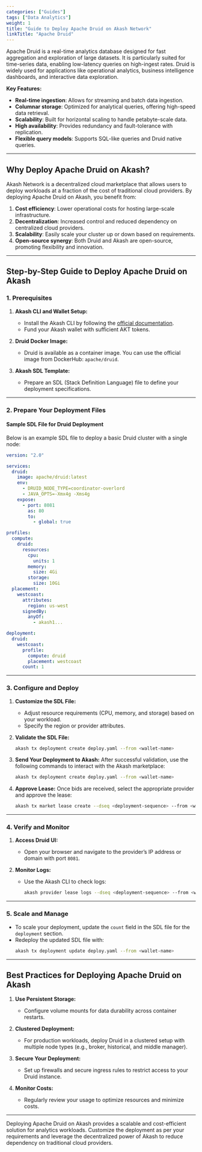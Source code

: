 ```yaml
---
categories: ["Guides"]
tags: ["Data Analytics"]
weight: 1
title: "Guide to Deploy Apache Druid on Akash Network"
linkTitle: "Apache Druid"
---
```


Apache Druid is a real-time analytics database designed for fast aggregation and exploration of large datasets. It is particularly suited for time-series data, enabling low-latency queries on high-ingest rates. Druid is widely used for applications like operational analytics, business intelligence dashboards, and interactive data exploration.  

**Key Features:**
- **Real-time ingestion**: Allows for streaming and batch data ingestion.
- **Columnar storage**: Optimized for analytical queries, offering high-speed data retrieval.
- **Scalability**: Built for horizontal scaling to handle petabyte-scale data.
- **High availability**: Provides redundancy and fault-tolerance with replication.
- **Flexible query models**: Supports SQL-like queries and Druid native queries.

---

## Why Deploy Apache Druid on Akash?

Akash Network is a decentralized cloud marketplace that allows users to deploy workloads at a fraction of the cost of traditional cloud providers. By deploying Apache Druid on Akash, you benefit from:
1. **Cost efficiency**: Lower operational costs for hosting large-scale infrastructure.
2. **Decentralization**: Increased control and reduced dependency on centralized cloud providers.
3. **Scalability**: Easily scale your cluster up or down based on requirements.
4. **Open-source synergy**: Both Druid and Akash are open-source, promoting flexibility and innovation.

---

## Step-by-Step Guide to Deploy Apache Druid on Akash

### 1. Prerequisites

1. **Akash CLI and Wallet Setup:**
   - Install the Akash CLI by following the [official documentation](docs/deployments/akash-cli/overview/).
   - Fund your Akash wallet with sufficient AKT tokens.

2. **Druid Docker Image:**
   - Druid is available as a container image. You can use the official image from DockerHub: `apache/druid`.

3. **Akash SDL Template:**
   - Prepare an SDL (Stack Definition Language) file to define your deployment specifications.

---

### 2. Prepare Your Deployment Files

#### Sample SDL File for Druid Deployment

Below is an example SDL file to deploy a basic Druid cluster with a single node:

```yaml
version: "2.0"

services:
  druid:
    image: apache/druid:latest
    env:
      - DRUID_NODE_TYPE=coordinator-overlord
      - JAVA_OPTS=-Xmx4g -Xms4g
    expose:
      - port: 8081
        as: 80
        to:
          - global: true

profiles:
  compute:
    druid:
      resources:
        cpu:
          units: 1
        memory:
          size: 4Gi
        storage:
          size: 10Gi
  placement:
    westcoast:
      attributes:
        region: us-west
      signedBy:
        anyOf:
          - akash1...

deployment:
  druid:
    westcoast:
      profile:
        compute: druid
        placement: westcoast
      count: 1
```

---

### 3. Configure and Deploy

1. **Customize the SDL File:**
   - Adjust resource requirements (CPU, memory, and storage) based on your workload.
   - Specify the region or provider attributes.

2. **Validate the SDL File:**
   ```bash
   akash tx deployment create deploy.yaml --from <wallet-name>
   ```

3. **Send Your Deployment to Akash:**
   After successful validation, use the following commands to interact with the Akash marketplace:
   ```bash
   akash tx deployment create deploy.yaml --from <wallet-name>
   ```

4. **Approve Lease:**
   Once bids are received, select the appropriate provider and approve the lease:
   ```bash
   akash tx market lease create --dseq <deployment-sequence> --from <wallet-name>
   ```

---

### 4. Verify and Monitor

1. **Access Druid UI:**
   - Open your browser and navigate to the provider’s IP address or domain with port `8081`.

2. **Monitor Logs:**
   - Use the Akash CLI to check logs:
     ```bash
     akash provider lease logs --dseq <deployment-sequence> --from <wallet-name>
     ```

---

### 5. Scale and Manage

- To scale your deployment, update the `count` field in the SDL file for the `deployment` section.
- Redeploy the updated SDL file with:
  ```bash
  akash tx deployment update deploy.yaml --from <wallet-name>
  ```

---

## Best Practices for Deploying Apache Druid on Akash

1. **Use Persistent Storage:**
   - Configure volume mounts for data durability across container restarts.

2. **Clustered Deployment:**
   - For production workloads, deploy Druid in a clustered setup with multiple node types (e.g., broker, historical, and middle manager).

3. **Secure Your Deployment:**
   - Set up firewalls and secure ingress rules to restrict access to your Druid instance.

4. **Monitor Costs:**
   - Regularly review your usage to optimize resources and minimize costs.

---

Deploying Apache Druid on Akash provides a scalable and cost-efficient solution for analytics workloads. Customize the deployment as per your requirements and leverage the decentralized power of Akash to reduce dependency on traditional cloud providers.